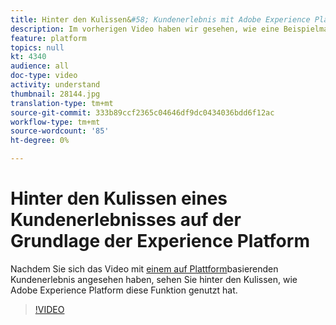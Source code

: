 ```yaml
---
title: Hinter den Kulissen&#58; Kundenerlebnis mit Adobe Experience Platform
description: Im vorherigen Video haben wir gesehen, wie eine Beispielmarke, Luma, eine reiche, lohnende und relevante Kundenerfahrung schaffen konnte. In diesem Video wird gezeigt, wie Adobe Experience Platform diese Reise mit Leben erfüllt.
feature: platform
topics: null
kt: 4340
audience: all
doc-type: video
activity: understand
thumbnail: 28144.jpg
translation-type: tm+mt
source-git-commit: 333b89ccf2365c04646df9dc0434036bdd6f12ac
workflow-type: tm+mt
source-wordcount: '85'
ht-degree: 0%

---
```



# Hinter den Kulissen eines Kundenerlebnisses auf der Grundlage der Experience Platform

Nachdem Sie sich das Video mit [einem auf Plattform](customer-experience.md)basierenden Kundenerlebnis angesehen haben, sehen Sie hinter den Kulissen, wie Adobe Experience Platform diese Funktion genutzt hat.

>[!VIDEO](https://video.tv.adobe.com/v/28144?quality=12&learn=on)